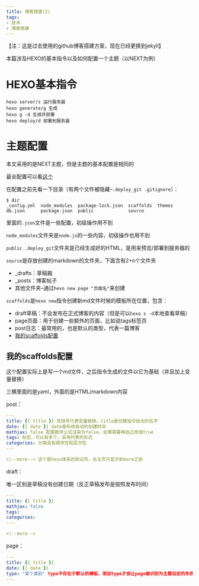 ```yaml
---
title: 博客搭建(2)
tags: 
- 技术
- 博客搭建
---
```


【注：这是过去使用的github博客搭建方案，现在已经更换到jekyll】

本篇涉及HEXO的基本指令以及如何配置一个主题（以NEXT为例）

<!--more-->



# HEXO基本指令

```
hexo server/s 运行服务器
hexo generate/g 生成
hexo g -d 生成并部署
hexo deploy/d 部署到服务器
```

# 主题配置

本文采用的是NEXT主题，但是主题的基本配置是相同的

最全配置可以看[这个](http://theme-next.iissnan.com/theme-settings.html)

在配置之前先看一下目录（有两个文件被隐藏–`.deploy_git .gitignore`）：

```shell
$ dir
_config.yml  node_modules  package-lock.json  scaffolds  themes
db.json      package.json  public             source
```

里面的`.json`文件是一些配置，初级操作用不到

`node_modules`文件夹是`node.js`的一些内容，初级操作也用不到

`public .deploy_git`文件夹是已经生成好的HTML，是用来预览/部署到服务器的

`source`是存放创建的markdown的文件夹，下面含有2+n个文件夹

- _drafts：草稿箱
- _posts：博客帖子
- 其他文件夹–通过`hexo new page "页面名"`来创建

`scaffolds`是`hexo new`指令创建新md文件时候的模板所在位置，包含：

- draft草稿：不会发布在正式博客的内容（但是可以`hexo s -d`本地查看草稿）
- page页面：用于创建一些额外的页面，比如说tags标签页
- post日志：最常用的，也是默认的类型，代表一篇博客
- [我的scaffolds配置](https://lingrenkong.github.io/2019/11/09/blog-setup-2/#我的scaffolds配置)

## 我的scaffolds配置

这个配置实际上是写一个md文件，之后指令生成的文件以它为基础（并且加上变量替换）

三横里面的是yaml，外面的是HTML/markdown内容

post：

```yaml
---
title: {{ title }} 双括号代表变量替换，title是创建指令给出的名字
date: {{ date }} date是系统自动的创建时间
mathjax: false 配置数学公式渲染为false，如果需要再自己改成true
tags: 标签，可以有多个，采用列表的形式
categories: 分类具有顺序性和层次性
---

<!--more--> 这个是hexo体系的助记符，在主页只显示到more之前
```

draft：

唯一区别是草稿没有创建日期（反正草稿发布是按照发布时间）

```yaml
---
title: {{ title }}
mathjax: false
tags:
categories:
---

<!--more-->
```

page：

```yaml
---
title: {{ title }}
date: {{ date }}
type: "某个类别" type不存在于默认的模板，添加type才会让page被识别为主题设定的东西
---
```
